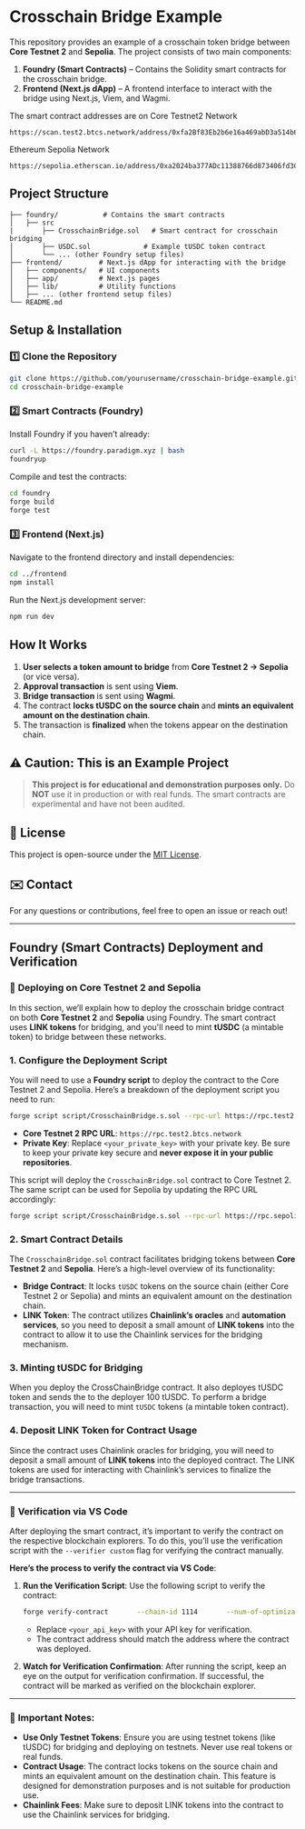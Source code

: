 # Crosschain Bridge Example

This repository provides an example of a crosschain token bridge between **Core Testnet 2** and **Sepolia**. The project consists of two main components:

1. **Foundry (Smart Contracts)** – Contains the Solidity smart contracts for the crosschain bridge.
2. **Frontend (Next.js dApp)** – A frontend interface to interact with the bridge using Next.js, Viem, and Wagmi.

The smart contract addresses are on
Core Testnet2 Network

```
https://scan.test2.btcs.network/address/0xfa2Bf83Eb2b6e16a469abD3a514b6626206b0c9A
```

Ethereum Sepolia Network

```
https://sepolia.etherscan.io/address/0xa2024ba377ADc11388766d873406fd3C666f6d6A
```

## Project Structure

```
├── foundry/           # Contains the smart contracts
│   ├── src
|       ├── CrosschainBridge.sol   # Smart contract for crosschain bridging
│       ├── USDC.sol             # Example tUSDC token contract
│       └── ... (other Foundry setup files)
├── frontend/         # Next.js dApp for interacting with the bridge
│   ├── components/   # UI components
│   ├── app/          # Next.js pages
│   ├── lib/          # Utility functions
│   ├── ... (other frontend setup files)
└── README.md
```

## Setup & Installation

### 1️⃣ **Clone the Repository**

```sh
git clone https://github.com/yourusername/crosschain-bridge-example.git
cd crosschain-bridge-example
```

### 2️⃣ **Smart Contracts (Foundry)**

Install Foundry if you haven’t already:

```sh
curl -L https://foundry.paradigm.xyz | bash
foundryup
```

Compile and test the contracts:

```sh
cd foundry
forge build
forge test
```

### 3️⃣ **Frontend (Next.js)**

Navigate to the frontend directory and install dependencies:

```sh
cd ../frontend
npm install
```

Run the Next.js development server:

```sh
npm run dev
```

## How It Works

1. **User selects a token amount to bridge** from **Core Testnet 2 → Sepolia** (or vice versa).
2. **Approval transaction** is sent using **Viem**.
3. **Bridge transaction** is sent using **Wagmi**.
4. The contract **locks tUSDC on the source chain** and **mints an equivalent amount on the destination chain**.
5. The transaction is **finalized** when the tokens appear on the destination chain.

## ⚠️ Caution: This is an Example Project

> **This project is for educational and demonstration purposes only.**
> Do **NOT** use it in production or with real funds. The smart contracts are experimental and have not been audited.

## 📜 License

This project is open-source under the [MIT License](LICENSE).

## ✉️ Contact

For any questions or contributions, feel free to open an issue or reach out!

---

## Foundry (Smart Contracts) Deployment and Verification

### 📍 **Deploying on Core Testnet 2 and Sepolia**

In this section, we’ll explain how to deploy the crosschain bridge contract on both **Core Testnet 2** and **Sepolia** using Foundry. The smart contract uses **LINK tokens** for bridging, and you'll need to mint **tUSDC** (a mintable token) to bridge between these networks.

### **1. Configure the Deployment Script**

You will need to use a **Foundry script** to deploy the contract to the Core Testnet 2 and Sepolia. Here’s a breakdown of the deployment script you need to run:

```bash
forge script script/CrosschainBridge.s.sol --rpc-url https://rpc.test2.btcs.network --private-key <your_private_key> --broadcast
```

- **Core Testnet 2 RPC URL**: `https://rpc.test2.btcs.network`
- **Private Key**: Replace `<your_private_key>` with your private key. Be sure to keep your private key secure and **never expose it in your public repositories**.

This script will deploy the `CrosschainBridge.sol` contract to Core Testnet 2. The same script can be used for Sepolia by updating the RPC URL accordingly:

```bash
forge script script/CrosschainBridge.s.sol --rpc-url https://rpc.sepolia.eth.link --private-key <your_private_key> --broadcast
```

### **2. Smart Contract Details**

The `CrosschainBridge.sol` contract facilitates bridging tokens between **Core Testnet 2** and **Sepolia**. Here’s a high-level overview of its functionality:

- **Bridge Contract**: It locks `tUSDC` tokens on the source chain (either Core Testnet 2 or Sepolia) and mints an equivalent amount on the destination chain.
- **LINK Token**: The contract utilizes **Chainlink’s oracles** and **automation services**, so you need to deposit a small amount of **LINK tokens** into the contract to allow it to use the Chainlink services for the bridging mechanism.

### **3. Minting tUSDC for Bridging**

When you deploy the CrossChainBridge contract. It also deployes tUSDC token and sends the to the deployer 100 tUSDC. To perform a bridge transaction, you will need to mint `tUSDC` tokens (a mintable token contract).

### **4. Deposit LINK Token for Contract Usage**

Since the contract uses Chainlink oracles for bridging, you will need to deposit a small amount of **LINK tokens** into the deployed contract. The LINK tokens are used for interacting with Chainlink’s services to finalize the bridge transactions.

---

### 🔧 **Verification via VS Code**

After deploying the smart contract, it’s important to verify the contract on the respective blockchain explorers. To do this, you’ll use the verification script with the `--verifier custom` flag for verifying the contract manually.

**Here’s the process to verify the contract via VS Code**:

1. **Run the Verification Script**: Use the following script to verify the contract:

   ```bash
   forge verify-contract       --chain-id 1114       --num-of-optimizations 1000000       --watch       --constructor-args $(cast abi-encode "constructor(address,address)" 0xded0EE188Fe8F1706D9049e29C82081A5ebEcb2F 0x6C475841d1D7871940E93579E5DBaE01634e17aA)       --verifier custom       --verifier-url https://api.test2.btcs.network/api       --api-key <your_api_key>       --compiler-version v0.8.24       <YOUR_DEPLOYED_SMART_CONTRACT>       src/CrosschainBridge.sol:CrossChainBridge
   ```

   - Replace `<your_api_key>` with your API key for verification.
   - The contract address should match the address where the contract was deployed.

2. **Watch for Verification Confirmation**: After running the script, keep an eye on the output for verification confirmation. If successful, the contract will be marked as verified on the blockchain explorer.

---

### 📣 **Important Notes:**

- **Use Only Testnet Tokens**: Ensure you are using testnet tokens (like tUSDC) for bridging and deploying on testnets. Never use real tokens or real funds.
- **Contract Usage**: The contract locks tokens on the source chain and mints an equivalent amount on the destination chain. This feature is designed for demonstration purposes and is not suitable for production use.
- **Chainlink Fees**: Make sure to deposit LINK tokens into the contract to use the Chainlink services for bridging.
